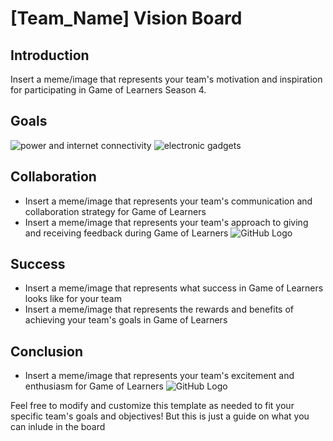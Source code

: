 # [Team_Name] Vision Board

## Introduction

Insert a meme/image that represents your team's motivation and inspiration for participating in Game of Learners Season 4.

## Goals

![power and internet connectivity](https://media.giphy.com/media/7TZeMmo1VDJFC/giphy.gif)
![electronic gadgets](https://media.giphy.com/media/00ECf99y9SaiHt8gFt/giphy.gif)

<!-- - Insert a meme/image that represents your team's primary goal for Game of Learners
#Insert a meme/image that represents your team's secondary goal for Game of Learners
- Insert a meme/image that represents your team's stretch goal for Game of Learners
Skills
- Insert a meme/image that represents the skills you want to learn and develop during Game of Learners
- Insert a meme/image that represents the skills you want to improve during Game of Learners -->

## Collaboration

- Insert a meme/image that represents your team's communication and collaboration strategy for Game of Learners
- Insert a meme/image that represents your team's approach to giving and receiving feedback during Game of Learners
  <!-- Insert a meme/image that represents your team's communication and collaboration strategy for Game of Learners
   Insert a meme/image that represents your team's approach to giving and receiving feedback during Game of Learners-->
  ![GitHub Logo](https://media.giphy.com/media/jvOPhkGxylZB2uFI4v/giphy.gif)

## Success

- Insert a meme/image that represents what success in Game of Learners looks like for your team
- Insert a meme/image that represents the rewards and benefits of achieving your team's goals in Game of Learners

## Conclusion

- Insert a meme/image that represents your team's excitement and enthusiasm for Game of Learners
  <!-- Insert a meme/image that represents your team's excitement and enthusiasm for Game of Learners -->
  ![GitHub Logo ](https://media.giphy.com/media/fMKLjY1O45PxN90eB1/giphy.gif)

Feel free to modify and customize this template as needed to fit your specific team's goals and objectives! But this is just a guide on what you can inlude in the board
